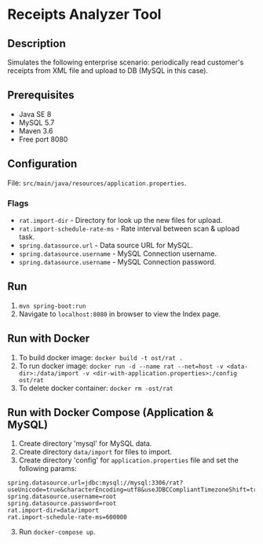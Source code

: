# Receipts Analyzer Tool

## Description

Simulates the following enterprise scenario: periodically read customer's receipts from XML file and upload to DB (MySQL in this case).

## Prerequisites

* Java SE 8
* MySQL 5.7
* Maven 3.6
* Free port 8080

## Configuration

File: `src/main/java/resources/application.properties`.

### Flags

* `rat.import-dir` - Directory for look up the new files for upload.
* `rat.import-schedule-rate-ms` - Rate interval between scan & upload task.
* `spring.datasource.url` - Data source URL for MySQL.
* `spring.datasource.username` - MySQL Connection username.
* `spring.datasource.username` - MySQL Connection password.

## Run

1. `mvn spring-boot:run`
1. Navigate to `localhost:8080` in browser to view the Index page.

## Run with Docker

1. To build docker image: `docker build -t ost/rat .`
1. To run docker image: `docker run -d --name rat --net=host -v <data-dir>:/data/import -v <dir-with-application.properties>:/config ost/rat`
1. To delete docker container: `docker rm -ost/rat`

## Run with Docker Compose (Application & MySQL)

1. Create directory 'mysql' for MySQL data.
2. Create directory `data/import` for files to import.
2. Create directory 'config' for `application.properties` file and set the following params:
````
spring.datasource.url=jdbc:mysql://mysql:3306/rat?useUnicode=true&characterEncoding=utf8&useJDBCCompliantTimezoneShift=true&useLegacyDatetimeCode=false&serverTimezone=UTC
spring.datasource.username=root
spring.datasource.password=root
rat.import-dir=data/import
rat.import-schedule-rate-ms=600000
````
3. Run `docker-compose up`.